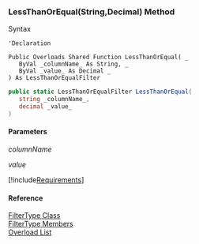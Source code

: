 ﻿### LessThanOrEqual(String,Decimal) Method

Syntax

```vbnet
'Declaration

Public Overloads Shared Function LessThanOrEqual( _
   ByVal _columnName_ As String, _
   ByVal _value_ As Decimal _
) As LessThanOrEqualFilter
```

```csharp
public static LessThanOrEqualFilter LessThanOrEqual( 
   string _columnName_,
   decimal _value_
)
```

#### Parameters

_columnName_

_value_

[!include[Requirements](../partials/requirements.md)]

#### Reference

[FilterType Class](fcSDK~FChoice.Foundation.Filters.FilterType.md)  
[FilterType Members](fcSDK~FChoice.Foundation.Filters.FilterType_members.md)  
[Overload List](fcSDK~FChoice.Foundation.Filters.FilterType~LessThanOrEqual.md)